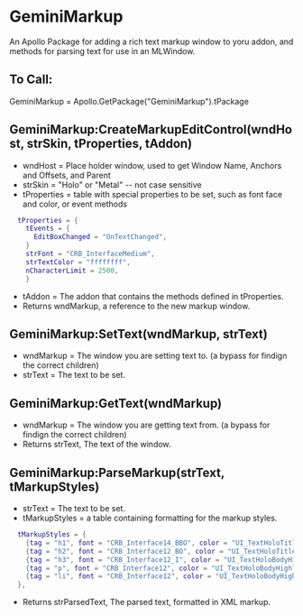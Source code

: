 GeminiMarkup
============

An Apollo Package for adding a rich text markup window to yoru addon, and methods for parsing text for use in an MLWindow.



## To Call: ##
GeminiMarkup = Apollo.GetPackage("GeminiMarkup").tPackage


## GeminiMarkup:CreateMarkupEditControl(wndHost, strSkin, tProperties, tAddon) ##
- wndHost = Place holder window, used to get Window Name, Anchors and Offsets, and Parent
- strSkin = "Holo" or "Metal" -- not case sensitive
- tProperties = table with special properties to be set, such as font face and color, or event methods
```lua
  tProperties = {
    tEvents = {
      EditBoxChanged = "OnTextChanged",
    }
    strFont = "CRB_InterfaceMedium",
    strTextColor = "ffffffff",
    nCharacterLimit = 2500,
    }
```
- tAddon = The addon that contains the methods defined in tProperties.
- Returns wndMarkup, a reference to the new markup window.

## GeminiMarkup:SetText(wndMarkup, strText) ##
- wndMarkup = The window you are setting text to. (a bypass for findign the correct children)
- strText = The text to be set.

## GeminiMarkup:GetText(wndMarkup) ##
- wndMarkup = The window you are getting text from. (a bypass for findign the correct children)
- Returns strText, The text of the window.

## GeminiMarkup:ParseMarkup(strText, tMarkupStyles) ##
- strText = The text to be set.
- tMarkupStyles = a table containing formatting for the markup styles.
```lua
  tMarkupStyles = {
    {tag = "h1", font = "CRB_Interface14_BBO", color = "UI_TextHoloTitle", align = "Center"},
    {tag = "h2", font = "CRB_Interface12_BO", color = "UI_TextHoloTitle", align = "Left"},
    {tag = "h3", font = "CRB_Interface12_I", color = "UI_TextHoloBodyHighlight", align = "Left"},
    {tag = "p", font = "CRB_Interface12", color = "UI_TextHoloBodyHighlight", align = "Left"},
    {tag = "li", font = "CRB_Interface12", color = "UI_TextHoloBodyHighlight", align = "Left"},
  },
```
- Returns strParsedText, The parsed text, formatted in XML markup.
